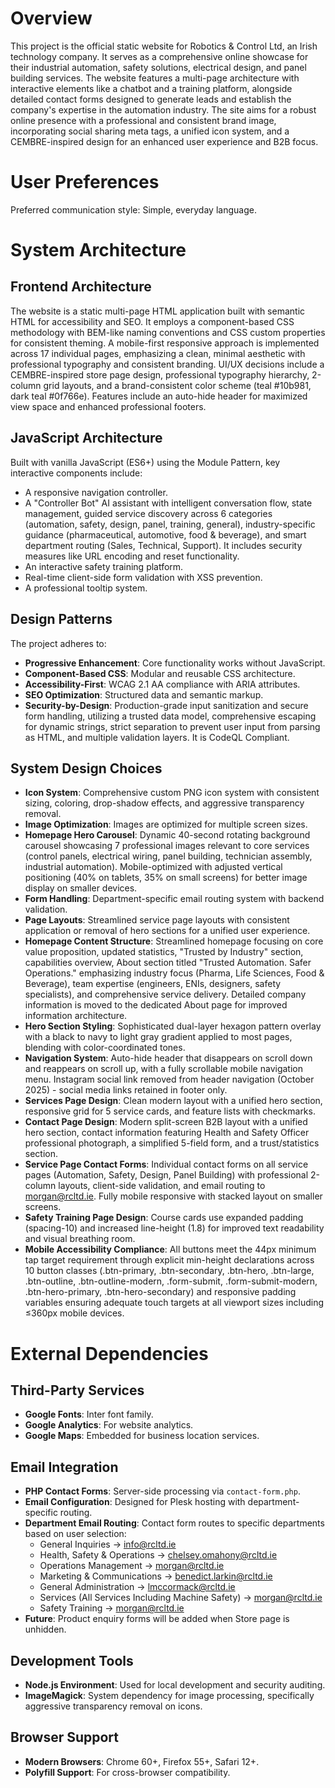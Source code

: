 # Overview

This project is the official static website for Robotics & Control Ltd, an Irish technology company. It serves as a comprehensive online showcase for their industrial automation, safety solutions, electrical design, and panel building services. The website features a multi-page architecture with interactive elements like a chatbot and a training platform, alongside detailed contact forms designed to generate leads and establish the company's expertise in the automation industry. The site aims for a robust online presence with a professional and consistent brand image, incorporating social sharing meta tags, a unified icon system, and a CEMBRE-inspired design for an enhanced user experience and B2B focus.

# User Preferences

Preferred communication style: Simple, everyday language.

# System Architecture

## Frontend Architecture
The website is a static multi-page HTML application built with semantic HTML for accessibility and SEO. It employs a component-based CSS methodology with BEM-like naming conventions and CSS custom properties for consistent theming. A mobile-first responsive approach is implemented across 17 individual pages, emphasizing a clean, minimal aesthetic with professional typography and consistent branding. UI/UX decisions include a CEMBRE-inspired store page design, professional typography hierarchy, 2-column grid layouts, and a brand-consistent color scheme (teal #10b981, dark teal #0f766e). Features include an auto-hide header for maximized view space and enhanced professional footers.

## JavaScript Architecture
Built with vanilla JavaScript (ES6+) using the Module Pattern, key interactive components include:
- A responsive navigation controller.
- A "Controller Bot" AI assistant with intelligent conversation flow, state management, guided service discovery across 6 categories (automation, safety, design, panel, training, general), industry-specific guidance (pharmaceutical, automotive, food & beverage), and smart department routing (Sales, Technical, Support). It includes security measures like URL encoding and reset functionality.
- An interactive safety training platform.
- Real-time client-side form validation with XSS prevention.
- A professional tooltip system.

## Design Patterns
The project adheres to:
- **Progressive Enhancement**: Core functionality works without JavaScript.
- **Component-Based CSS**: Modular and reusable CSS architecture.
- **Accessibility-First**: WCAG 2.1 AA compliance with ARIA attributes.
- **SEO Optimization**: Structured data and semantic markup.
- **Security-by-Design**: Production-grade input sanitization and secure form handling, utilizing a trusted data model, comprehensive escaping for dynamic strings, strict separation to prevent user input from parsing as HTML, and multiple validation layers. It is CodeQL Compliant.

## System Design Choices
- **Icon System**: Comprehensive custom PNG icon system with consistent sizing, coloring, drop-shadow effects, and aggressive transparency removal.
- **Image Optimization**: Images are optimized for multiple screen sizes.
- **Homepage Hero Carousel**: Dynamic 40-second rotating background carousel showcasing 7 professional images relevant to core services (control panels, electrical wiring, panel building, technician assembly, industrial automation). Mobile-optimized with adjusted vertical positioning (40% on tablets, 35% on small screens) for better image display on smaller devices.
- **Form Handling**: Department-specific email routing system with backend validation.
- **Page Layouts**: Streamlined service page layouts with consistent application or removal of hero sections for a unified user experience.
- **Homepage Content Structure**: Streamlined homepage focusing on core value proposition, updated statistics, "Trusted by Industry" section, capabilities overview, About section titled "Trusted Automation. Safer Operations." emphasizing industry focus (Pharma, Life Sciences, Food & Beverage), team expertise (engineers, ENIs, designers, safety specialists), and comprehensive service delivery. Detailed company information is moved to the dedicated About page for improved information architecture.
- **Hero Section Styling**: Sophisticated dual-layer hexagon pattern overlay with a black to navy to light gray gradient applied to most pages, blending with color-coordinated tones.
- **Navigation System**: Auto-hide header that disappears on scroll down and reappears on scroll up, with a fully scrollable mobile navigation menu. Instagram social link removed from header navigation (October 2025) - social media links retained in footer only.
- **Services Page Design**: Clean modern layout with a unified hero section, responsive grid for 5 service cards, and feature lists with checkmarks.
- **Contact Page Design**: Modern split-screen B2B layout with a unified hero section, contact information featuring Health and Safety Officer professional photograph, a simplified 5-field form, and a trust/statistics section.
- **Service Page Contact Forms**: Individual contact forms on all service pages (Automation, Safety, Design, Panel Building) with professional 2-column layouts, client-side validation, and email routing to morgan@rcltd.ie. Fully mobile responsive with stacked layout on smaller screens.
- **Safety Training Page Design**: Course cards use expanded padding (spacing-10) and increased line-height (1.8) for improved text readability and visual breathing room.
- **Mobile Accessibility Compliance**: All buttons meet the 44px minimum tap target requirement through explicit min-height declarations across 10 button classes (.btn-primary, .btn-secondary, .btn-hero, .btn-large, .btn-outline, .btn-outline-modern, .form-submit, .form-submit-modern, .btn-hero-primary, .btn-hero-secondary) and responsive padding variables ensuring adequate touch targets at all viewport sizes including ≤360px mobile devices.

# External Dependencies

## Third-Party Services
- **Google Fonts**: Inter font family.
- **Google Analytics**: For website analytics.
- **Google Maps**: Embedded for business location services.

## Email Integration
- **PHP Contact Forms**: Server-side processing via `contact-form.php`.
- **Email Configuration**: Designed for Plesk hosting with department-specific routing.
- **Department Email Routing**: Contact form routes to specific departments based on user selection:
  - General Inquiries → info@rcltd.ie
  - Health, Safety & Operations → chelsey.omahony@rcltd.ie
  - Operations Management → morgan@rcltd.ie
  - Marketing & Communications → benedict.larkin@rcltd.ie
  - General Administration → lmccormack@rcltd.ie
  - Services (All Services Including Machine Safety) → morgan@rcltd.ie
  - Safety Training → morgan@rcltd.ie
- **Future**: Product enquiry forms will be added when Store page is unhidden.

## Development Tools
- **Node.js Environment**: Used for local development and security auditing.
- **ImageMagick**: System dependency for image processing, specifically aggressive transparency removal on icons.

## Browser Support
- **Modern Browsers**: Chrome 60+, Firefox 55+, Safari 12+.
- **Polyfill Support**: For cross-browser compatibility.